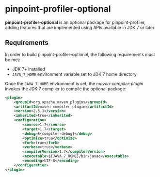 # pinpoint-profiler-optional

**pinpoint-profiler-optional** is an optional package for pinpoint-profiler, adding features that are implemented using APIs available in JDK 7 or later.

## Requirements
In order to build pinpoint-profiler-optional, the following requirements must be met:

* JDK 7+ installed
* ```JAVA_7_HOME``` environment variable set to JDK 7 home directory

Once the ```JAVA_7_HOME``` environment is set, the *maven-compiler-plugin* invokes the JDK 7 compiler to compile the optional package:

```xml
<plugin>
    <groupId>org.apache.maven.plugins</groupId>
    <artifactId>maven-compiler-plugin</artifactId>
    <version>2.5.1</version>
    <inherited>true</inherited>
    <configuration>
        <source>1.7</source>
        <target>1.7</target>
        <debug>${compiler-debug}</debug>
        <optimize>true</optimize>
        <fork>true</fork>
        <verbose>true</verbose>
        <compilerVersion>1.7</compilerVersion>
        <executable>${JAVA_7_HOME}/bin/javac</executable>
        <encoding>UTF-8</encoding>
    </configuration>
</plugin>
```
